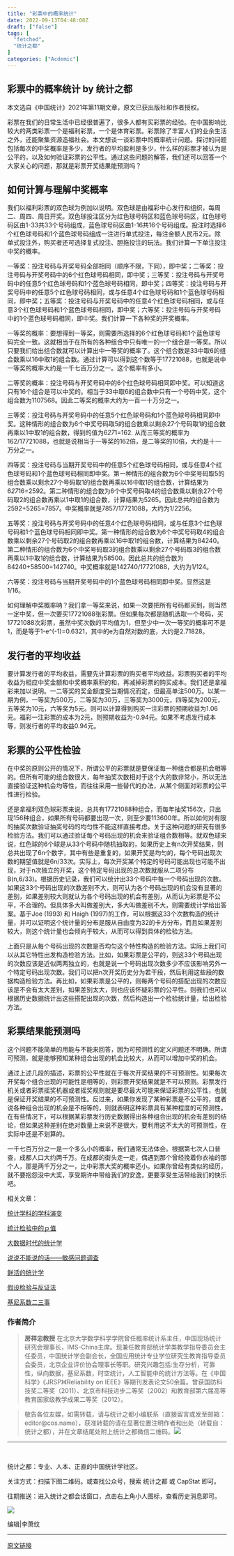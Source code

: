 ```yaml
---
title: "彩票中的概率统计"
date: 2022-09-13T04:48:08Z
draft: ["false"]
tags: [
  "fetched",
  "统计之都"
]
categories: ["Acdemic"]
---
```

彩票中的概率统计 by 统计之都
------
<div><section data-tool="mdnice编辑器" data-website="https://www.mdnice.com"><p data-tool="mdnice编辑器">本文选自《中国统计》2021年第11期文章，原文已获出版社和作者授权。</p><p data-tool="mdnice编辑器">彩票在我们的日常生活中已经很普遍了，很多人都有买彩票的经验。在中国影响比较大的两类彩票一个是福利彩票，一个是体育彩票。彩票除了丰富人们的业余生活之外，还能聚集资源造福社会。本文想谈一谈彩票中的概率统计问题。探讨的问题包括每次的中奖概率是多少，发行者的平均盈利是多少，什么样的彩票才被认为是公平的，以及如何验证彩票的公平性。通过这些问题的解答，我们还可以回答一个大家关心的问题，那就是彩票开奖结果能预测吗？</p><h2 data-tool="mdnice编辑器"><span></span>如何计算与理解中奖概率</h2><p data-tool="mdnice编辑器">我们以福利彩票的双色球为例加以说明。双色球是由福彩中心发行和组织，每周二、周四、周日开奖。双色球投注区分为红色球号码区和蓝色球号码区，红色球号码区由1-33共33个号码组成，蓝色球号码区由1-16共16个号码组成。投注时选择6个红色球号码和1个蓝色球号码组成一注进行单式投注，每注金额人民币2元。除单式投注外，购买者还可选择复式投注、胆拖投注的玩法。我们计算一下单注投注中奖的概率。</p><p data-tool="mdnice编辑器">一等奖：投注号码与开奖号码全部相同（顺序不限，下同），即中奖；二等奖：投注号码与开奖号码中的6个红色球号码相同，即中奖；三等奖：投注号码与开奖号码中的任意5个红色球号码和1个蓝色球号码相同，即中奖；四等奖：投注号码与开奖号码中的任意5个红色球号码相同，或与任意4个红色球号码和1个蓝色球号码相同，即中奖；五等奖：投注号码与开奖号码中的任意4个红色球号码相同，或与任意3个红色球号码和1个蓝色球号码相同，即中奖；六等奖：投注号码与开奖号码中的1个蓝色球号码相同，即中奖。我们计算一下各种奖的开奖概率。</p><p data-tool="mdnice编辑器">一等奖的概率：要想得到一等奖，则需要所选择的6个红色球号码和1个蓝色球号码完全一致。这就相当于在所有的各种组合中只有唯一的一个组合是一等奖。所以只要我们给出组合数就可以计算出中一等奖的概率了。这个组合数是33中取6的组合数乘以16中取1的组合数。通过计算可以得到这个数等于17721088，也就是说中一等奖的概率大约是一千七百万分之一。这个概率有多小。</p><p data-tool="mdnice编辑器">二等奖的概率：投注号码与开奖号码中的6个红色球号码相同即中奖。可以知道这只有16个组合是可以中奖的。相当于33中取6的组合数中只有一个号码中奖，这个组合数为1107568。因此二等奖的概率大约为一百一十万分之一。</p><p data-tool="mdnice编辑器">三等奖：投注号码与开奖号码中的任意5个红色球号码和1个蓝色球号码相同即中奖。这种情形的组合数为6个中奖号码取5的组合数乘以剩余27个号码取1的组合数再乘以1中取1的组合数，得到的值为6<em>27</em>1=162. 从而三等奖的概率为162/17721088，也就是说相当于一等奖的162倍，是二等奖的10倍，大约是十一万分之一。</p><p data-tool="mdnice编辑器">四等奖：投注号码与当期开奖号码中的任意5个红色球号码相同，或与任意4个红色球号码和1个蓝色球号码相同即中奖。第一种情形的组合数为6个中奖号码取5的组合数乘以剩余27个号码取1的组合数再乘以16中取1的组合数，计算结果为6<em>27</em>16=2592。第二种情形的组合数为6个中奖号码取4的组合数乘以剩余27个号码取2的组合数再乘以1中取1的组合数，计算结果为5265。因此总共的组合数为2592+5265=7857。中奖概率就是7857/17721088，大约为1/2256。</p><p data-tool="mdnice编辑器">五等奖：投注号码与开奖号码中的任意4个红色球号码相同，或与任意3个红色球号码和1个蓝色球号码相同即中奖。第一种情形的组合数为6个中奖号码取4的组合数乘以剩余27个号码取2的组合数再乘以16中取1的组合数，计算结果为84240。第二种情形的组合数为6个中奖号码取3的组合数乘以剩余27个号码取3的组合数再乘以1中取1的组合数，计算结果为58500。因此总共的组合数为84240+58500=142740。中奖概率就是142740/17721088，大约为1/124。</p><p data-tool="mdnice编辑器">六等奖：投注号码与当期开奖号码中的1个蓝色球号码相同即中奖。显然这是1/16。</p><p data-tool="mdnice编辑器">如何理解中奖概率呐？我们拿一等奖来说，如果一次要把所有号码都买到，则当然一定中奖，但一次要买17721088张彩票。但如果每次都是随机选取一个号码，买17721088次彩票，虽然中奖次数的平均值为1，但至少中一次一等奖的概率可不是1，而是等于1-e^(-1)=0.6321，其中的e为自然对数的底，大约是2.71828。</p><h2 data-tool="mdnice编辑器"><span></span>发行者的平均收益</h2><p data-tool="mdnice编辑器">要计算发行者的平均收益，需要先计算彩票的购买者平均收益。彩票购买者的平均收益为相应中奖金额和中奖概率乘积的和，再减掉彩票的购买成本。我们还是拿福彩来加以说明。一二等奖的奖金额度受当期情况而定，但最高单注500万。以某一期为例，一等奖为500万，二等奖为30万，三等奖为3000元，四等奖为200元，五等奖为10元，六等奖为5元。则可以计算得到购买一注彩票的预期收益为1.06元。福彩一注彩票的成本为2元，则预期收益为-0.94元。如果不考虑发行成本等，则发行者的平均收益0.94元。</p><h2 data-tool="mdnice编辑器"><span></span>彩票的公平性检验</h2><p data-tool="mdnice编辑器">在中奖的原则公开的情况下，所谓公平的彩票就是要保证每一种组合都是机会相等的。但所有可能的组合数很大，每年抽奖次数相对于这个大的数非常小，所以无法直接验证这种机会均等性，而往往采用一些替代的办法，从某个侧面对彩票的公平性进行检验。</p><p data-tool="mdnice编辑器">还是拿福利双色球彩票来说，总共有17721088种组合，而每年抽奖156次，只出现156种组合，如果所有号码都要出现一次，则至少要113600年。所以如何对有限的抽奖次数验证抽奖号码的均匀性不能这样直接考虑。关于这种问题的研究有很多检验方法。我们可以通过验证每个号码出现的机会来验证组合数相等。就双色球来说，红色球的6个球是从33个号码中随机抽取的，如果历史上有n次开奖结果，则总共出现了6n个数字，其中有些是重复的，如果开奖是均匀的，每个号码出现次数的期望值就是6n/33次。实际上，每次开奖某个特定的号码可能出现也可能不出现，对于n次独立的开奖，这个特定号码出现的总次数就服从二项分布B(n,6/33)。根据历史记录，我们可以统计出33个号码中每一个号码出现的次数。如果这33个号码出现的次数差别不大，则可认为各个号码出现的机会没有显著的差别，如果差别较大则就认为各个号码出现的机会有差别，从而认为彩票是不公平，不合理的。但具体多大叫做差别大，多大叫做差别不大，则需要统计学给出答案。基于Joe (1993) 和 Haigh (1997)的工作，可以根据这33个次数构造的统计量，并可以证明这个统计量的分布是服从自由度为32的卡方分布，而且如果差别较大，则这个统计量也会倾向于较大，从而可以得到具体的检验方法。</p><p data-tool="mdnice编辑器">上面只是从每个号码出现的次数是否均匀这个特性构造的检验方法。实际上我们可以从其它特性出发构造检验方法。比如，如果彩票是公平的，则这33个号码出现的次数应该是近似两两独立的，也就是说一个号码出现次数多少不应该影响另外一个特定号码出现次数。我们可以把n次开奖历史分为若干段，然后利用这些段的数据构造检验方法。再比如，如果彩票是公平的，则每两个号码的搭配出现的次数应该是不会有太大差别，如果差别太大，则也应该怀疑彩票的公平性。则我们也可以根据历史数据统计出这些搭配出现的次数，然后构造出一个检验统计量，给出检验方法。</p><h2 data-tool="mdnice编辑器"><span></span>彩票结果能预测吗</h2><p data-tool="mdnice编辑器">这个问题不能简单的用能与不能来回答，因为可预测性的定义问题还不明确。所谓可预测，就是能够预知某种组合出现的机会比较大，从而可以增加中奖的机会。</p><p data-tool="mdnice编辑器">通过上述几段的描述，彩票的公平性就在于每次开奖结果的不可预测性。如果每次开奖每个组合出现的可能性是相等的，则彩票开奖结果就是不可以预测。彩票发行机关或者彩票摇奖机器或者摇奖规则就是要尽最大可能来保证彩票的公平性，也就是保证开奖结果的不可预测性。反过来，如果你发现了某种彩票是不公平的，或者说各种组合出现的机会是不相等的，则就表明这种彩票具有某种程度的可预测性。在有些情况下，可以根据某彩票发行历史数据得出各种组合出现的机会有差别的结论，但如果这种差别在绝对数量上来说不是很大，要利用这不太大的可预测性，在实际中还是不划算的。</p><p data-tool="mdnice编辑器">一千七百万分之一是一个多么小的概率，我们通常无法体会。根据第七次人口普查，成都人口大约两千万。在成都的街头走一走，偶遇到那个曾经挽着你衣袖的那个人，那是两千万分之一，比中彩票大奖的概率还小。如果你曾经有类似的经历，就不要抱怨没中大奖，享受期许中带给我们的安逸，更要享受生活带给我们的快乐吧。</p><p data-tool="mdnice编辑器">相关文章：</p><p data-tool="mdnice编辑器"><a target="_blank" href="http://mp.weixin.qq.com/s?__biz=MjM5NDQ3NTkwMA==&amp;mid=2650155937&amp;idx=1&amp;sn=92776ff6280da75a21a4936d316f128b&amp;chksm=be85b1b289f238a41cc6d3060a5650887bae83aaf30d4438bf54008d6f51faf16b78dd4ac776&amp;scene=21#wechat_redirect" textvalue="统计学科的学科演变" linktype="text" imgurl="" imgdata="null" data-itemshowtype="0" tab="innerlink" data-linktype="2">统计学科的学科演变</a><br></p><p data-tool="mdnice编辑器"><a target="_blank" href="http://mp.weixin.qq.com/s?__biz=MjM5NDQ3NTkwMA==&amp;mid=2650155952&amp;idx=1&amp;sn=5914fde2266f77f0437b428e901f4a2a&amp;chksm=be85b1a389f238b5310a3151d1d24c455d075a08a55129e797cd7dcd5db0b5fa1b9c8dce7229&amp;scene=21#wechat_redirect" textvalue="统计检验中的ｐ值" linktype="text" imgurl="" imgdata="null" data-itemshowtype="0" tab="innerlink" data-linktype="2">统计检验中的ｐ值</a><br></p><p data-tool="mdnice编辑器"><a target="_blank" href="http://mp.weixin.qq.com/s?__biz=MjM5NDQ3NTkwMA==&amp;mid=2650155936&amp;idx=1&amp;sn=9109631c79cd60320e067ea3a4da1442&amp;chksm=be85b1b389f238a5261eb20cc9f369bb99a649969122145c6fb0c14e54ae113f15ce08592c0c&amp;scene=21#wechat_redirect" textvalue="大数据时代的统计学" linktype="text" imgurl="" imgdata="null" data-itemshowtype="0" tab="innerlink" data-linktype="2" hasload="1">大数据时代的统计学</a><br></p><p data-tool="mdnice编辑器"><a target="_blank" href="http://mp.weixin.qq.com/s?__biz=MjM5NDQ3NTkwMA==&amp;mid=2650155935&amp;idx=1&amp;sn=55e6718e333ce040b6037353fedd44a6&amp;chksm=be85b18c89f2389a1722399d0a744b467be9eaae31de567c5741da9c8b46252854745e0ff7a2&amp;scene=21#wechat_redirect" textvalue="说说不能说的话——敏感问题调查" linktype="text" imgurl="" imgdata="null" data-itemshowtype="0" tab="innerlink" data-linktype="2" hasload="1">说说不能说的话——敏感问题调查</a><br></p><p data-tool="mdnice编辑器"><a target="_blank" href="http://mp.weixin.qq.com/s?__biz=MjM5NDQ3NTkwMA==&amp;mid=2650155763&amp;idx=1&amp;sn=b5e209586c9bb36d636a5037b797e3e7&amp;chksm=be85b0e089f239f6ef48859a62c3ab6bb4abaa81a1a200bf3a435c5aa6ffe8cc7456b9391d45&amp;scene=21#wechat_redirect" textvalue="鲜活的统计学" linktype="text" imgurl="" imgdata="null" data-itemshowtype="0" tab="innerlink" data-linktype="2" hasload="1">鲜活的统计学</a><br></p><p data-tool="mdnice编辑器"><a target="_blank" href="http://mp.weixin.qq.com/s?__biz=MjM5NDQ3NTkwMA==&amp;mid=2650155756&amp;idx=1&amp;sn=1cf1ab74a64ad574a12e87c26de848c5&amp;chksm=be85b0ff89f239e9fa028d99e0350128c9eb5adda7733a9416e674daf8400ece1e71e2868129&amp;scene=21#wechat_redirect" textvalue="假设检验与反证法" linktype="text" imgurl="" imgdata="null" data-itemshowtype="0" tab="innerlink" data-linktype="2" hasload="1">假设检验与反证法</a><br></p><p data-tool="mdnice编辑器"><a target="_blank" href="http://mp.weixin.qq.com/s?__biz=MjM5NDQ3NTkwMA==&amp;mid=2650155748&amp;idx=1&amp;sn=cf8cb8dc8776539a913c9a889825f255&amp;chksm=be85b0f789f239e1ad2006bf9fad06e332c5aea16aed4db3d73d2f8385ebea06a3a5d6c9b7a0&amp;scene=21#wechat_redirect" textvalue="基尼系数二三事" linktype="text" imgurl="" imgdata="null" data-itemshowtype="0" tab="innerlink" data-linktype="2" hasload="1">基尼系数二三事</a></p><section data-tool="mdnice编辑器"><section><h3><span></span>作者简介<span></span></h3><blockquote><p><strong>房祥忠教授</strong> 在北京大学数学科学学院曾任概率统计系主任，中国现场统计研究会理事长，IMS-China主席。现兼任教育部统计学类教学指导委员会主任委员，中国统计学会副会长，全国应用统计专业学位研究生教育指导委员会委员，北京企业评价协会理事长等职。研究兴趣包括:生存分析，可靠性，纵向数据，基尼系数，时空统计，人工智能中的统计方法等。在《中国科学》《JRSP》《Reliability on IEEE》等期刊发表论文50余篇。曾获国防科技奖二等奖（2011）、北京市科技进步二等奖（2002）和教育部第六届高等教育国家级教学成果二等奖（2012）。</p></blockquote></section></section></section><section data-tool="mdnice编辑器" data-website="https://www.mdnice.com"><section data-tool="mdnice编辑器" data-website="https://www.mdnice.com"><blockquote data-tool="mdnice编辑器"><p>敬告各位友媒，如需转载，请与统计之都小编联系（直接留言或发至邮箱：editor@cos.name），获准转载的请在显著位置注明作者和出处（转载自：统计之都），并在文章结尾处附上统计之都微信二维码。<img data-ratio="1" data-src="https://mmbiz.qpic.cn/mmbiz_png/dMFkbmlFTgdiaicE1Kp3U3hicqUSpj39643GXHHXAtwgMZOlQbNRBuVHQT7EhvBNfI5Ep9WP41ksicj98gyjGtlTeg/640?wx_fmt=png" data-type="png" data-w="300" src="https://mmbiz.qpic.cn/mmbiz_png/dMFkbmlFTgdiaicE1Kp3U3hicqUSpj39643GXHHXAtwgMZOlQbNRBuVHQT7EhvBNfI5Ep9WP41ksicj98gyjGtlTeg/640?wx_fmt=png"></p></blockquote></section></section><section data-tool="mdnice编辑器" data-website="https://www.mdnice.com"><section powered-by="xiumi.us"><section powered-by="xiumi.us"><hr><p><br></p></section></section></section><section powered-by="xiumi.us"><p>统计之都：专业、人本、正直的中国统计学社区。</p><p>关注方式：扫描下图二维码。或查找公众号，搜索 统计之都 或 CapStat 即可。</p><p>往期推送：进入统计之都会话窗口，点击右上角小人图标，查看历史消息即可。</p></section><section powered-by="xiumi.us"><section><img data-ratio="0.5555556" data-src="https://mmbiz.qpic.cn/mmbiz_jpg/dMFkbmlFTgfjy1lCb23fVjZ5VbY53ejIUS9fyK8T5ic01CMCyaq6b6MlT3riaep2Kia1nQcVg1shqzibQCGJibpUciaw/640?wx_fmt=jpeg&amp;wxfrom=5&amp;wx_lazy=1&amp;wx_co=1" data-type="jpeg" data-w="900" src="https://mmbiz.qpic.cn/mmbiz_jpg/dMFkbmlFTgfjy1lCb23fVjZ5VbY53ejIUS9fyK8T5ic01CMCyaq6b6MlT3riaep2Kia1nQcVg1shqzibQCGJibpUciaw/640?wx_fmt=jpeg&amp;wxfrom=5&amp;wx_lazy=1&amp;wx_co=1"></section></section><p><span>编辑|李萧纹</span></p></div>  
<hr>
<a href="https://mp.weixin.qq.com/s/_AHhpT-xMciJZnlDnD7TUw",target="_blank" rel="noopener noreferrer">原文链接</a>
